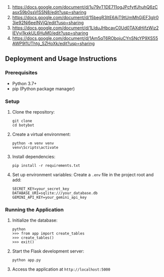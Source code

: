 1.   https://docs.google.com/document/d/1u79vT1DE711ogJPcfytfJhuhQ6zCasxS9b0ssVISSN8/edit?usp=sharing
2.   https://docs.google.com/document/d/15begR3ItE6AjT9tUmMhGjEF3glr03ie92Ni6eeINVjQ/edit?usp=sharing
3.   https://docs.google.com/document/d/1LIduJHbcavC0Ud0TAXdHifzWiz2lEVyi1kxkUL6HuM0/edit?usp=sharing
4.   https://docs.google.com/document/d/1Am5qT6RObojuCYnSNcYP9XS55AWP9l1UThtg_SZHoXk/edit?usp=sharing


## Deployment and Usage Instructions

### Prerequisites
- Python 3.7+
- pip (Python package manager)

### Setup
1. Clone the repository:
   ```
   git clone 
   cd botybot
   ```

2. Create a virtual environment:
   ```
   python -m venv venv
   venv\Scripts\activate
   ```

3. Install dependencies:
   ```
   pip install -r requirements.txt
   ```

4. Set up environment variables:
   Create a `.env` file in the project root and add:
   ```
   SECRET_KEY=your_secret_key
   DATABASE_URI=sqlite:///your_database.db
   GEMINI_API_KEY=your_gemini_api_key
   ```

### Running the Application
1. Initialize the database:
   ```
   python
   >>> from app import create_tables
   >>> create_tables()
   >>> exit()
   ```

2. Start the Flask development server:
   ```
   python app.py
   ```

3. Access the application at `http://localhost:5000`

